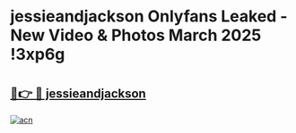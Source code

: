 # jessieandjackson Onlyfans Leaked - New Video & Photos March 2025 !3xp6g

# <h2><a href="https://xzccv1.iuczelnia.edu.pl?title=jessieandjackson&ref=3xp6g">🔗👉 🔴 jessieandjackson</a></h2>

[![acn](https://github.com/user-attachments/assets/0f9c940e-d8b0-45ae-aac7-cd30a18b3e1c)](https://xzccv1.iuczelnia.edu.pl?title=jessieandjackson&ref=3xp6g)

